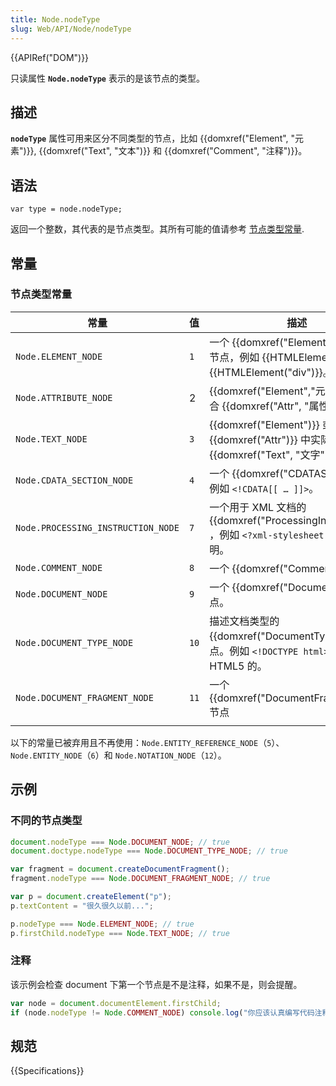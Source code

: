 ```yaml
---
title: Node.nodeType
slug: Web/API/Node/nodeType
---
```


{{APIRef("DOM")}}

只读属性 **`Node.nodeType`** 表示的是该节点的类型。

## 描述

**`nodeType`** 属性可用来区分不同类型的节点，比如 {{domxref("Element", "元素")}}, {{domxref("Text", "文本")}} 和 {{domxref("Comment", "注释")}}。

## 语法

```plain
var type = node.nodeType;
```

返回一个整数，其代表的是节点类型。其所有可能的值请参考 [节点类型常量](#节点类型常量).

## 常量

### 节点类型常量

| 常量                               | 值   | 描述                                                                                             |
| ---------------------------------- | ---- | ------------------------------------------------------------------------------------------------ |
| `Node.ELEMENT_NODE`                | `1`  | 一个 {{domxref("Element", "元素")}} 节点，例如 {{HTMLElement("p")}} 和 {{HTMLElement("div")}}。  |
| `Node.ATTRIBUTE_NODE`              | 2    | {{domxref("Element","元素")}} 的耦合 {{domxref("Attr", "属性")}}。                               |
| `Node.TEXT_NODE`                   | `3`  | {{domxref("Element")}} 或者 {{domxref("Attr")}} 中实际的 {{domxref("Text", "文字")}}             |
| `Node.CDATA_SECTION_NODE`          | `4`  | 一个 {{domxref("CDATASection")}}，例如 `<!CDATA[[ … ]]>`。                                       |
| `Node.PROCESSING_INSTRUCTION_NODE` | `7`  | 一个用于 XML 文档的 {{domxref("ProcessingInstruction")}} ，例如 `<?xml-stylesheet ... ?>` 声明。 |
| `Node.COMMENT_NODE`                | `8`  | 一个 {{domxref("Comment")}} 节点。                                                               |
| `Node.DOCUMENT_NODE`               | `9`  | 一个 {{domxref("Document")}} 节点。                                                              |
| `Node.DOCUMENT_TYPE_NODE`          | `10` | 描述文档类型的 {{domxref("DocumentType")}} 节点。例如 `<!DOCTYPE html>` 就是用于 HTML5 的。      |
| `Node.DOCUMENT_FRAGMENT_NODE`      | `11` | 一个 {{domxref("DocumentFragment")}} 节点                                                        |
|                                    |      |                                                                                                  |

以下的常量已被弃用且不再使用：`Node.ENTITY_REFERENCE_NODE`（`5`）、`Node.ENTITY_NODE`（`6`）和 `Node.NOTATION_NODE`（`12`）。

## 示例

### 不同的节点类型

```js
document.nodeType === Node.DOCUMENT_NODE; // true
document.doctype.nodeType === Node.DOCUMENT_TYPE_NODE; // true

var fragment = document.createDocumentFragment();
fragment.nodeType === Node.DOCUMENT_FRAGMENT_NODE; // true

var p = document.createElement("p");
p.textContent = "很久很久以前...";

p.nodeType === Node.ELEMENT_NODE; // true
p.firstChild.nodeType === Node.TEXT_NODE; // true
```

### 注释

该示例会检查 document 下第一个节点是不是注释，如果不是，则会提醒。

```js
var node = document.documentElement.firstChild;
if (node.nodeType != Node.COMMENT_NODE) console.log("你应该认真编写代码注释！");
```

## 规范

{{Specifications}}
